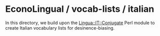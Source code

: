 # EconoLingual / vocab-lists / italian

In this directory, we build upon the [Lingua::IT::Conjugate](https://metacpan.org/pod/Lingua::IT::Conjugate) Perl module to create Italian vocabulary lists for desinence-biasing.
